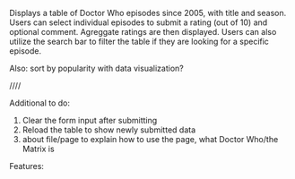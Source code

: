 Displays a table of Doctor Who episodes since 2005, with title and season. Users can select individual episodes to submit a rating (out of 10) and optional comment. Agreggate ratings are then displayed. Users can also utilize the search bar to filter the table if they are looking for a specific episode. 

Also: sort by popularity with data visualization?

////

Additional to do:
1. Clear the form input after submitting
2. Reload the table to show newly submitted data
3. about file/page to explain how to use the page, what Doctor Who/the Matrix is

Features:
